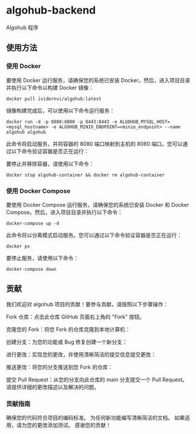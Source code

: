 # algohub-backend

Algohub 程序

## 使用方法

### 使用 Docker

要使用 Docker 运行服务，请确保您的系统已安装 Docker。然后，进入项目目录并执行以下命令以构建 Docker 镜像：

```shell
docker pull ividernvi/algohub:latest
```

镜像构建完成后，可以使用以下命令运行服务：

```shell
docker run -d -p 8080:8080 -p 8443:8443 -e ALGOHUB_MYSQL_HOST=<mysql_hostname> -e ALGOHUB_MINIO_ENDPOINT=<minio_endpoint> --name algohub algohub
```

此命令将启动服务，并将容器的 8080 端口映射到主机的 8080 端口。您可以通过以下命令验证容器是否正在运行：

要停止并移除容器，请使用以下命令：

```shell
docker stop algohub-container && docker rm algohub-container
```

### 使用 Docker Compose

要使用 Docker Compose 运行服务，请确保您的系统已安装 Docker 和 Docker Compose。然后，进入项目目录并执行以下命令：

```shell
docker-compose up -d
```

此命令将以分离模式启动服务。您可以通过以下命令验证容器是否正在运行：

```shell
docker ps
```

要停止服务，请使用以下命令：

```shell
docker-compose down
```

## 贡献

我们欢迎对 algohub 项目的贡献！要参与贡献，请按照以下步骤操作：

Fork 仓库：点击此仓库 GitHub 页面右上角的 "Fork" 按钮。

克隆您的 Fork：将您 Fork 的仓库克隆到本地计算机：

创建分支：为您的功能或 Bug 修复创建一个新分支：

进行更改：实现您的更改，并使用清晰简洁的提交信息提交更改：

推送更改：将您的分支推送到您 Fork 的仓库：

提交 Pull Request：从您的分支向此仓库的 main 分支提交一个 Pull Request。请提供详细的更改描述以及解决的问题。

### 贡献指南
确保您的代码符合项目的编码标准。
为任何新功能编写清晰简洁的文档。
如果适用，请为您的更改添加测试。
感谢您的贡献！